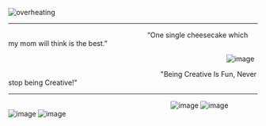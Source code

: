 ![overheating](https://github.com/user-attachments/assets/034b9b8e-80a7-400f-b387-f8db878d5527)
***

⠀⠀⠀⠀⠀⠀⠀⠀⠀⠀⠀⠀⠀⠀⠀⠀⠀⠀⠀⠀⠀⠀⠀⠀⠀⠀⠀ “One single cheesecake which my mom will think is the best.”


⠀⠀⠀⠀⠀⠀⠀⠀⠀⠀⠀⠀⠀⠀⠀⠀⠀⠀⠀⠀⠀⠀⠀⠀⠀⠀⠀⠀⠀⠀⠀⠀⠀⠀⠀⠀⠀⠀⠀⠀⠀⠀⠀![image](https://github.com/user-attachments/assets/f7293100-bf8d-4625-9303-e39c146c254e)

⠀⠀⠀⠀⠀⠀⠀⠀⠀⠀⠀⠀⠀⠀⠀⠀⠀⠀⠀⠀⠀⠀⠀⠀⠀⠀⠀⠀⠀⠀"Being Creative Is Fun, Never stop being Creative!"
***

⠀⠀⠀⠀⠀⠀⠀⠀⠀⠀⠀⠀⠀⠀⠀⠀⠀⠀⠀⠀⠀⠀⠀⠀⠀⠀⠀⠀⠀⠀⠀⠀![image](https://github.com/user-attachments/assets/86d53825-120c-4a14-9909-270203e8f2fb) ![image](https://github.com/user-attachments/assets/87e4a22c-970f-46e6-982f-07c33499f15f) ![image](https://github.com/user-attachments/assets/95f11d62-1873-446c-a22e-4d50987e0f4e) ![image](https://github.com/user-attachments/assets/83e8ba83-56c2-43fd-b0a1-17bcc9086593)





